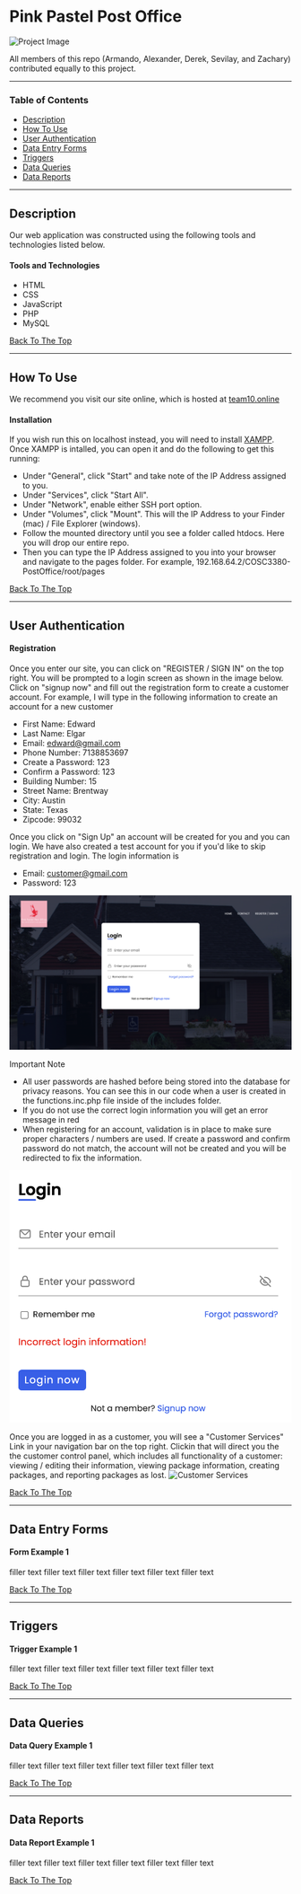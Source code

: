 # Pink Pastel Post Office

![Project Image](Images/project.png)

All members of this repo (Armando, Alexander, Derek, Sevilay, and Zachary) contributed equally to this project.

---

### Table of Contents
- [Description](#description)
- [How To Use](#how-to-use)
- [User Authentication](#user-authentication)
- [Data Entry Forms](#data-entry-forms)
- [Triggers](#triggers)
- [Data Queries](#data-queries)
- [Data Reports](#data-reports)

---

## Description

Our web application was constructed using the following tools and technologies listed below.

#### Tools and Technologies

- HTML
- CSS
- JavaScript
- PHP
- MySQL

[Back To The Top](#pink-pastel-post-office)

---

## How To Use

We recommend you visit our site online, which is hosted at [team10.online](https://team10.online/)

#### Installation
If you wish run this on localhost instead, you will need to install [XAMPP](https://www.apachefriends.org/index.html). Once XAMPP is intalled, you can open it and do the following to get this running:
- Under "General", click "Start" and take note of the IP Address assigned to you.
- Under "Services", click "Start All".
- Under "Network", enable either SSH port option.
- Under "Volumes", click "Mount". This will the IP Address to your Finder (mac) / File Explorer (windows).
- Follow the mounted directory until you see a folder called htdocs. Here you will drop our entire repo.
- Then you can type the IP Address assigned to you into your browser and navigate to the pages folder. For example, 192.168.64.2/COSC3380-PostOffice/root/pages

[Back To The Top](#pink-pastel-post-office)

---

## User Authentication

#### Registration

Once you enter our site, you can click on "REGISTER / SIGN IN" on the top right. You will be prompted to a login screen as shown in the image below. Click on "signup now" and fill out the registration form to create a customer account. For example, I will type in the following information to create an account for a new customer

- First Name: Edward
- Last Name: Elgar
- Email: edward@gmail.com
- Phone Number: 7138853697
- Create a Password: 123
- Confirm a Password: 123
- Building Number: 15
- Street Name: Brentway
- City: Austin
- State: Texas
- Zipcode: 99032

Once you click on "Sign Up" an account will be created for you and you can login. We have also created a test account for you if you'd like to skip registration and login. The login information is
- Email: customer@gmail.com
- Password: 123

![Project Image](Images/login.png)

Important Note
- All user passwords are hashed before being stored into the database for privacy reasons. You can see this in our code when a user is created in the functions.inc.php file inside of the includes folder.
- If you do not use the correct login information you will get an error message in red
- When registering for an account, validation is in place to make sure proper characters / numbers are used. If create a password and confirm password do not match, the account will not be created and you will be redirected to fix the information.

![Error Image Example](Images/login-error.png)

Once you are logged in as a customer, you will see a "Customer Services" Link in your navigation bar on the top right. Clickin that will direct you the the customer control panel, which includes all functionality of a customer: viewing / editing their information, viewing package information, creating packages, and reporting packages as lost.
![Customer Services](Images/cust-services.png)

[Back To The Top](#pink-pastel-post-office)

---

## Data Entry Forms

#### Form Example 1
filler text filler text filler text filler text filler text filler text

[Back To The Top](#pink-pastel-post-office)

---

## Triggers

#### Trigger Example 1
filler text filler text filler text filler text filler text filler text

[Back To The Top](#pink-pastel-post-office)

---

## Data Queries

#### Data Query Example 1
filler text filler text filler text filler text filler text filler text

[Back To The Top](#pink-pastel-post-office)

---

## Data Reports


#### Data Report Example 1
filler text filler text filler text filler text filler text filler text

[Back To The Top](#pink-pastel-post-office)

